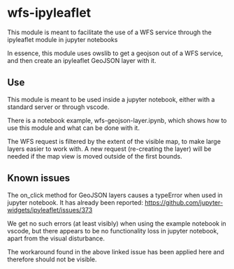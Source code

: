 # wfs-ipyleaflet

This module is meant to facilitate the use of a WFS service through the ipyleaflet module in jupyter notebooks

In essence, this module uses owslib to get a geojson out of a WFS service, and then create an ipyleaflet GeoJSON layer with it.

## Use

This module is meant to be used inside a jupyter notebook, either with a standard server or through vscode.

There is a notebook example, wfs-geojson-layer.ipynb, which shows how to use this module and what can be done with it.

The WFS request is filtered by the extent of the visible map, to make large layers easier to work with. 
A new request (re-creating the layer) will be needed if the map view is moved outside of the first bounds.

## Known issues

The on_click method for GeoJSON layers causes a typeError when used in jupyter notebook. It has already been reported: https://github.com/jupyter-widgets/ipyleaflet/issues/373

We get no such errors (at least visibly) when using the example notebook in vscode, but there appears to be no functionality loss in jupyter
notebook, apart from the visual disturbance.

The workaround found in the above linked issue has been applied here and therefore should not be visible.

